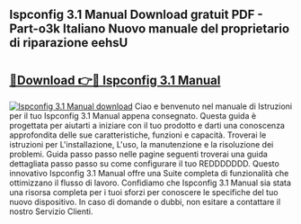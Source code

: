 ## Ispconfig 3.1 Manual Download gratuit PDF - Part-o3k Italiano Nuovo manuale del proprietario di riparazione eehsU

# <h2><a href="http://df91u1e.blite.top/?on=Ispconfig+3.1+Manual">🔗Download 👉🔴 Ispconfig 3.1 Manual</a></h2>

[![Ispconfig 3.1 Manual download](https://i.imgur.com/lujVjoI.png)](http://df91u1e.blite.top/?on=Ispconfig+3.1+Manual)
Ciao e benvenuto nel manuale di Istruzioni per il tuo Ispconfig 3.1 Manual appena consegnato. Questa guida è progettata per aiutarti a iniziare con il tuo prodotto e darti una conoscenza approfondita delle sue caratteristiche, funzioni e capacità. Troverai le istruzioni per L'installazione, L'uso, la manutenzione e la risoluzione dei problemi. Guida passo passo nelle pagine seguenti troverai una guida dettagliata passo passo su come configurare il tuo REDDDDDDD. Questo innovativo Ispconfig 3.1 Manual offre una Suite completa di funzionalità che ottimizzano il flusso di lavoro. Confidiamo che Ispconfig 3.1 Manual sia stata una risorsa completa per i tuoi sforzi per conoscere le specifiche del tuo nuovo dispositivo. In caso di domande o dubbi, non esitare a contattare il nostro Servizio Clienti.
